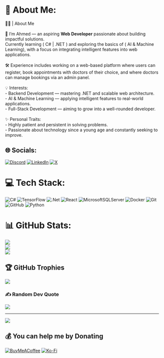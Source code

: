 # 💫 About Me:
👨‍💻 | About Me<br><br>🌱 I’m Ahmed — an aspiring **Web Developer** passionate about building impactful solutions.  <br>Currently learning ( C# | .NET ) and exploring the basics of ( AI & Machine Learning), with a focus on integrating intelligent features into web applications.<br><br>🛠 Experience includes working on a web-based platform where users can register, book appointments with doctors of their choice, and where doctors can manage bookings via an admin panel.<br><br>💡 Interests:  <br>- Backend Development — mastering .NET and scalable web architecture.  <br>- AI & Machine Learning — applying intelligent features to real-world applications.  <br>- Full-Stack Development — aiming to grow into a well-rounded developer.  <br><br>✨ Personal Traits:  <br>- Highly patient and persistent in solving problems.  <br>- Passionate about technology since a young age and constantly seeking to improve.  


## 🌐 Socials:
[![Discord](https://img.shields.io/badge/Discord-%237289DA.svg?logo=discord&logoColor=white)](https://discord.gg/@ahmedfps) [![LinkedIn](https://img.shields.io/badge/LinkedIn-%230077B5.svg?logo=linkedin&logoColor=white)](https://linkedin.com/in/ahmed-mahmouddev) [![X](https://img.shields.io/badge/X-black.svg?logo=X&logoColor=white)](https://x.com/A7medV19) 

# 💻 Tech Stack:
![C#](https://img.shields.io/badge/c%23-%23239120.svg?style=for-the-badge&logo=csharp&logoColor=white) ![TensorFlow](https://img.shields.io/badge/TensorFlow-%23FF6F00.svg?style=for-the-badge&logo=TensorFlow&logoColor=white) ![.Net](https://img.shields.io/badge/.NET-5C2D91?style=for-the-badge&logo=.net&logoColor=white) ![React](https://img.shields.io/badge/react-%2320232a.svg?style=for-the-badge&logo=react&logoColor=%2361DAFB) ![MicrosoftSQLServer](https://img.shields.io/badge/Microsoft%20SQL%20Server-CC2927?style=for-the-badge&logo=microsoft%20sql%20server&logoColor=white) ![Docker](https://img.shields.io/badge/docker-%230db7ed.svg?style=for-the-badge&logo=docker&logoColor=white) ![Git](https://img.shields.io/badge/git-%23F05033.svg?style=for-the-badge&logo=git&logoColor=white) ![GitHub](https://img.shields.io/badge/github-%23121011.svg?style=for-the-badge&logo=github&logoColor=white) ![Python](https://img.shields.io/badge/python-3670A0?style=for-the-badge&logo=python&logoColor=ffdd54)
# 📊 GitHub Stats:
![](https://github-readme-stats.vercel.app/api?username=AhmedV20&theme=dracula&hide_border=false&include_all_commits=true&count_private=false)<br/>
![](https://nirzak-streak-stats.vercel.app/?user=AhmedV20&theme=dracula&hide_border=false)<br/>
![](https://github-readme-stats.vercel.app/api/top-langs/?username=AhmedV20&theme=dracula&hide_border=false&include_all_commits=true&count_private=false&layout=compact)

## 🏆 GitHub Trophies
![](https://github-profile-trophy.vercel.app/?username=AhmedV20&theme=radical&no-frame=false&no-bg=false&margin-w=4)

### ✍️ Random Dev Quote
![](https://quotes-github-readme.vercel.app/api?type=vetical&theme=dark)

---
[![](https://visitcount.itsvg.in/api?id=AhmedV20&icon=0&color=0)](https://visitcount.itsvg.in)

  ## 💰 You can help me by Donating
  [![BuyMeACoffee](https://img.shields.io/badge/Buy%20Me%20a%20Coffee-ffdd00?style=for-the-badge&logo=buy-me-a-coffee&logoColor=black)](https://buymeacoffee.com/ahmedv19) [![Ko-Fi](https://img.shields.io/badge/Ko--fi-F16061?style=for-the-badge&logo=ko-fi&logoColor=white)](https://ko-fi.com/ahmedv19) 

  
<!-- Proudly created with GPRM ( https://gprm.itsvg.in ) -->
